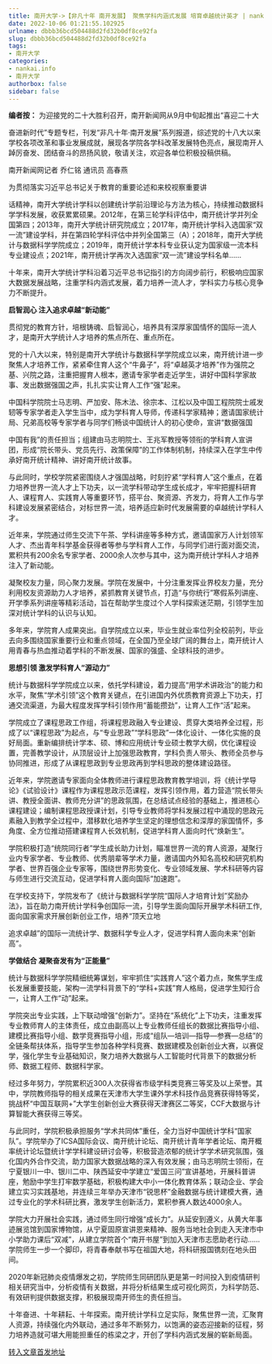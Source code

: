 ```yaml
---
title: 南开大学->【非凡十年 南开发展】 聚焦学科内涵式发展 培育卓越统计英才 | nankai.info
date: 2022-10-06 01:21:55.102925
urlname: dbbb36bcd504488d2fd32b0df8ce92fa
slug: dbbb36bcd504488d2fd32b0df8ce92fa
tags: 
- 南开大学
categories:
- nankai.info
- 南开大学
authorbox: false
sidebar: false
---
```

**编者按：** 为迎接党的二十大胜利召开，南开新闻网从9月中旬起推出“喜迎二十大

奋进新时代”专题专栏，刊发“非凡十年·南开发展”系列报道，综述党的十八大以来学校各项改革和事业发展成就，展现各学院各学科改革发展特色亮点，展现南开人踔厉奋发、团结奋斗的昂扬风貌，敬请关注，欢迎各单位积极投稿供稿。

南开新闻网记者 乔仁铭 通讯员 高春燕

为贯彻落实习近平总书记关于教育的重要论述和来校视察重要讲
<!--more-->
话精神，南开大学统计学科以创建统计学前沿理论与方法为核心，持续推动数据科学学科发展，收获累累硕果。2012年，在第三轮学科评估中，南开统计学并列全国第四；2013年，南开大学统计研究院成立；2017年，南开统计学科入选国家“双一流”建设学科，并在第四轮学科评估中并列全国第三（A）；2018年，南开大学统计与数据科学学院成立；2019年，南开统计学本科专业获认定为国家级一流本科专业建设点；2021年，南开统计学再次入选国家“双一流”建设学科名单……

十年来，南开大学统计学科沿着习近平总书记指引的方向阔步前行，积极响应国家大数据发展战略，注重学科内涵式发展，着力培养一流人才，学科实力与核心竞争力不断提升。

**启智润心 注入追求卓越“新动能”**

贯彻党的教育方针，培根铸魂、启智润心，培养具有深厚家国情怀的国际一流人才，是南开大学统计人才培养的焦点所在、重点所在。

党的十八大以来，特别是南开大学统计与数据科学学院成立以来，南开统计进一步聚焦人才培养工作，紧紧牵住育人这个“牛鼻子”，将“卓越英才培养”作为强院之基、兴院之路，注重把握育人根本，邀请专家学者走近学生，讲好中国科学家故事、发出数据强国之声，扎扎实实让育人工作“强”起来。

中国科学院院士马志明、严加安、陈木法、徐宗本、江松以及中国工程院院士戚发轫等专家学者走入学生当中，成为学科育人导师，传递科学家精神；邀请国家统计局、兄弟高校等专家学者与同学们畅谈中国统计人的初心使命，宣讲“数据强国

中国有我”的责任担当；组建由马志明院士、王兆军教授等领衔的学科育人宣讲团，形成“院长带头、党员先行、政策保障”的工作体制机制，持续深入在学生中传承好南开统计精神、讲好南开统计故事。

与此同时，学校学院紧密围绕人才强国战略，时刻拧紧“学科育人”这个重点，在着力培养世界一流人才上下功夫，以一流学科带动学生成长成才，牢牢把握科研育人、课程育人、实践育人等重要环节，搭平台、聚资源、齐发力，将育人工作与学科建设发展紧密结合，对标世界一流，培养适应新时代发展需要的卓越统计学科人才。

近年来，学院通过师生交流下午茶、学科讲座等多种方式，邀请国家万人计划领军人才、杰出青年科学基金获得者等参与学科育人工作，与同学们进行面对面交流，累积共有200余名专家学者、2000余人次参与其中，这为南开统计学科人才培养注入了新动能。

凝聚校友力量，同心聚力发展。学院在发展中，十分注重发挥业界校友力量，充分利用校友资源助力人才培养，紧抓教育关键节点，打造“与你统行”寒假系列讲座、开学季系列讲座等精彩活动，旨在帮助学生度过个人学科探索迷茫期，引领学生加深对统计学科的认识与认知。

多年来，学院育人成果突出。自学院成立以来，毕业生就业率位列全校前列，毕业去向多围绕国家重要行业和重点领域，在全国乃至全球广阔的舞台上，南开统计人用青春与热血推动着学科的不断发展、国家的强盛、全球科技的进步。

**思想引领 激发学科育人“源动力”**

统计与数据科学学院成立以来，依托学科建设，着力提高“用学术讲政治”的能力和水平，聚焦“学术引领”这个教育关键点，在引进国内外优质教育资源上下功夫，打通交流渠道，为最大程度发挥学科引领作用“蓄能攒劲”，让育人工作“活”起来。

学院成立了课程思政工作组，将课程思政融入专业建设、贯穿大类培养全过程，形成了以“课程思政”为起点，与“专业思政”“学科思政”一体化设计、一体化实施的良好局面。重新编排统计学本、硕、博和应用统计专业硕士教学大纲，优化课程设置，完善教学设计，从顶层设计上加强思政教育，学科负责人带头、教师全员参与协同推进，形成了从课程思政到专业思政再到学科思政的整体建设路径。

近年来，学院邀请专家面向全体教师进行课程思政教育教学培训，将《统计学导论》《试验设计》课程作为课程思政示范课程，发挥引领作用，着力营造“院长带头讲、教授全面讲、教师充分讲”的思政氛围，在总结试点经验的基础上，推进核心课程建设；编制课程思政授课计划，引导专业教师将学科发展过程中涌现的思政元素融入到教学全过程中，潜移默化培养学生坚定的理想信念和深厚的家国情怀，多角度、全方位推动搭建课程育人长效机制，促进学科育人面向时代“焕新生”。

学院积极打造“统院同行者”学生成长助力计划，瞄准世界一流的育人资源，凝聚行业内专家学者、专业教师、优秀朋辈等学术力量，邀请国内外知名高校和研究机构学者、世界百强企业专家等，围绕世界形势变化、专业领域发展、学术科研等内容与师生进行交流互动，促进学科育人面向国际“加速跑”。

在学校支持下，学院发布了《统计与数据科学学院“国际人才培育计划”奖励办法》，旨在助力南开统计学科争创国际一流，引导学生面向国际开展学术科研工作,面向国家需求开展创新创业工作，培养“顶天立地

追求卓越”的国际一流统计学、数据科学专业人才，促进学科育人面向未来“创新高”。

**学做结合 凝聚奋发有为“正能量”**

统计与数据科学学院精细统筹谋划，牢牢抓住“实践育人”这个着力点，聚焦学生成长发展重要技能，架构一流学科背景下的“学科+实践”育人格局，促进学生知行合一，让育人工作“动”起来。

学院突出专业实践，上下联动增强“创新力”。坚持在“系统化”上下功夫，注重发挥专业教师育人的主体责任，成立由副高以上专业教师任组长的数据比赛指导小组、建模比赛指导小组、数学竞赛指导小组，形成“组队—培训—指导—参赛—总结”的全链条帮扶体系，指导学生参加各种学科竞赛、数据建模及创新创业大赛，以赛促学，强化学生专业基础知识，聚力培养大数据与人工智能时代背景下的数据分析师、数据工程师、数据科学家。

经过多年努力，学院累积近300人次获得省市级学科类竞赛三等奖及以上荣誉。其中，学院教师指导的相关成果在天津市大学生课外学术科技作品竞赛获得特等奖，挑战杯“中国互联网+”大学生创新创业大赛获得天津赛区二等奖，CCF大数据与计算智能大赛获得三等奖。

与此同时，学院积极承担服务“学术共同体”重任，全力当好中国统计学科“国家队”。学院举办了ICSA国际会议、南开统计论坛、南开统计青年学者论坛、南开概率统计论坛暨统计学学科建设研讨会等，积极营造浓郁的统计学学术研究氛围，强化国内外合作交流，助力国家大数据战略的深入有效发展；由马志明院士领衔，在宁夏银川一中、银川二中、陕西延安中学建立“爱国三问”宣讲基地，开展科普讲座，勉励中学生打牢数学基础，积极构建大中小一体化教育体系；联动企业、学会建立实习实践基地，并连续三年举办天津市“锐思杯”金融数据与统计建模大赛，通过专业化的学术科研比赛，激发学生创新活力，累积参赛人数达4000余人。

学院大力开展社会实践，通过师生同行增强“成长力”。从延安到遵义，从黄大年事迹展览馆到国家博物馆，从宁夏固原宣讲恩来精神、服务当地社会到走入天津市中小学助力课后“双减”，从建立学院首个“南开书屋”到加入天津市志愿助老行动……学院师生一步一个脚印，将青春奉献书写在祖国大地，将科研报国镌刻在地头田间。

2020年新冠肺炎疫情爆发之初，学院师生同研团队更是第一时间投入到疫情研判相关研究当中，分析疫情有关数据，并将分析结果生成可视化网页，为科学防范、有效研判提供数据支撑，积极展现南开师生的责任担当。

十年奋进、十年耕耘、十年探索。南开统计学科立足实际，聚焦世界一流，汇聚育人资源，持续强化内外联动，通过多年不断努力，以饱满的姿态迎接新的征程，努力培养造就可堪大用能担重任的栋梁之才，开创了学科内涵式发展的崭新局面。



[转入文章首发地址](http://news.nankai.edu.cn/ywsd/system/2022/10/03/030053018.shtml)